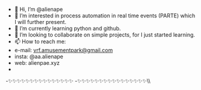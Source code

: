 - 👋 Hi, I’m @alienape
- 👀 I’m interested in process automation in real time events (PARTE) which I will further present.
- 🌱 I’m currently learning python and github.
- 💞️ I’m looking to collaborate on simple projects, for I just started learning. 
- 📫 How to reach me:
-   e-mail: vrf.amusementpark@gmail.com
-   insta: @aa.alienape
-   web: alienpae.xyz
-
-✨✨✨✨✨✨✨✨✨✨✨✨✨✨✨
-✨✨✨✨✨✨✨✨✨✨✨✨✨✨✨✨\\\
<!---
alienape/alienape is a ✨ special ✨ repository because its `README.md` (this file) appears on your GitHub profile.
You can click the Preview link to take a look at your changes.
--->
